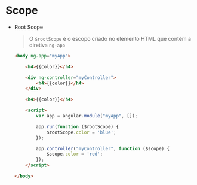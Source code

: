 # Scope

- Root Scope

    > O ``` $rootScope ``` é o escopo criado no elemento HTML que contém a diretiva ``` ng-app ```

    ~~~html
    <body ng-app="myApp">

        <h4>{{color}}</h4>

        <div ng-controller="myController">
            <h4>{{color}}</h4>
        </div>

        <h4>{{color}}</h4>

        <script>
            var app = angular.module("myApp", []);

            app.run(function ($rootScope) {
                $rootScope.color = 'blue';
            });

            app.controller("myController", function ($scope) {
                $scope.color = 'red';
            });
        </script>

    </body>
    ~~~
 
